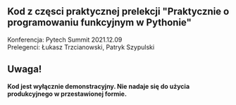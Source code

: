 ## Kod z częsci praktycznej prelekcji "Praktycznie o programowaniu funkcyjnym w Pythonie"

Konferencja: Pytech Summit 2021.12.09  
Prelegenci: Łukasz Trzcianowski, Patryk Szypulski

## Uwaga!
**Kod jest wyłącznie demonstracyjny. Nie nadaje się do użycia produkcyjnego w przestawionej formie.**
